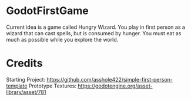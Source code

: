 # GodotFirstGame

Current idea is a game called Hungry Wizard. You play in first person as a wizard that can cast spells, but is consumed by hunger. You must eat as much as possible while you explore the world.

# Credits
Starting Project: https://github.com/asshole422/simple-first-person-template
Prototype Textures: https://godotengine.org/asset-library/asset/781
